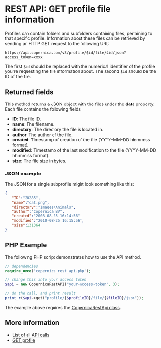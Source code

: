 # REST API: GET profile file information

Profiles can contain folders and subfolders containing files, pertaining 
to that specific profile. Information about these files can be retrieved 
by sending an HTTP GET request to the following URL:

`https://api.copernica.com/v3/profile/$id/file/$id/json?access_token=xxxx`

The first `$id` should be replaced with the numerical identifier of the profile 
you're requesting the file information about. The second `$id` should be the ID of the file.

## Returned fields

This method returns a JSON object with the files under the **data** 
property. Each file contains the following fields:

* **ID**: The file ID.
* **name**: The filename.
* **directory**: The directory the file is located in.
* **author**: The author of the file.
* **created**: Timestamp of creation of the file (YYYY-MM-DD hh:mm:ss format).
* **modified**: Timestamp of the last modification to the file (YYYY-MM-DD hh:mm:ss format).
* **size**: The file size in bytes.

### JSON example

The JSON for a single subprofile might look something like this:

```json
{  
   "ID":"20285",
   "name":"cat.png",
   "directory":"Images/Animals",
   "author":"Copernica BV",
   "created":"2008-08-25 16:14:56",
   "modified":"2010-08-25 16:15:56",
   "size":131364
}
```

## PHP Example

The following PHP script demonstrates how to use the API method.

```php
// dependencies
require_once('copernica_rest_api.php');
  
// change this into your access token
$api = new CopernicaRestAPI("your-access-token", 3);

// do the call, and print result
print_r($api->get("profile/{$profileID}/file/{$fileID}/json"));
```

The example above requires the [CopernicaRestApi class](rest-php).

## More information

* [List of all API calls](rest-api)
* [GET profile](rest-get-profile)
